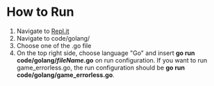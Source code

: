 # How to Run 
1. Navigate to [Repl.it](https://repl.it/github/pranav2595/SE20_HW2-3)
2. Navigate to code/golang/
3. Choose one of the .go file
4. On the top right side, choose language "Go" and insert **go run code/golang/*fileName*.go** on run configuration. 
If you want to run game_errorless.go, the run configuration should be **go run code/golang/game_errorless.go**.
